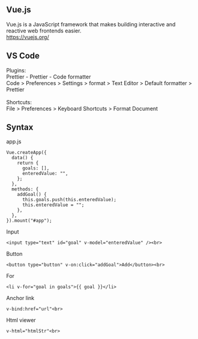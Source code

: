 ## Vue.js
Vue.js is a JavaScript framework that makes building interactive and reactive web frontends easier.<br>
https://vuejs.org/<br>

## VS Code
Plugins:<br>
Prettier - Prettier - Code formatter<br>
Code > Preferences > Settings > format > Text Editor > Default formatter > Prettier<br>
<br>
Shortcuts:<br>
File > Preferences > Keyboard Shortcuts > Format Document<br>

## Syntax
app.js<br>
```
Vue.createApp({
  data() {
    return {
      goals: [],
      enteredValue: "",
    };
  },
  methods: {
    addGoal() {
      this.goals.push(this.enteredValue);
      this.enteredValue = "";
    },
  },
}).mount("#app");
```
Input<br>
```
<input type="text" id="goal" v-model="enteredValue" /><br>
```
Button<br>
```
<button type="button" v-on:click="addGoal">Add</button><br>
```
For<br>
```
<li v-for="goal in goals">{{ goal }}</li>
```
Anchor link<br>
```
v-bind:href="url"<br>
```
Html viewer<br>
```
v-html="htmlStr"<br>
```

